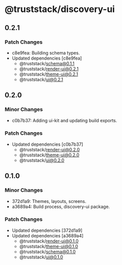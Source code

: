 # @truststack/discovery-ui

## 0.2.1

### Patch Changes

- c8e9fea: Building schema types.
- Updated dependencies [c8e9fea]
  - @truststack/schema@0.1.1
  - @truststack/render-ui@0.2.1
  - @truststack/theme-ui@0.2.1
  - @truststack/ui@0.2.1

## 0.2.0

### Minor Changes

- c0b7b37: Adding ui-kit and updating build exports.

### Patch Changes

- Updated dependencies [c0b7b37]
  - @truststack/render-ui@0.2.0
  - @truststack/theme-ui@0.2.0
  - @truststack/ui@0.2.0

## 0.1.0

### Minor Changes

- 372d1a9: Themes, layouts, screens.
- a3689a4: Build process, discovery-ui package.

### Patch Changes

- Updated dependencies [372d1a9]
- Updated dependencies [a3689a4]
  - @truststack/render-ui@0.1.0
  - @truststack/theme-ui@0.1.0
  - @truststack/schema@0.1.0
  - @truststack/ui@0.1.0

